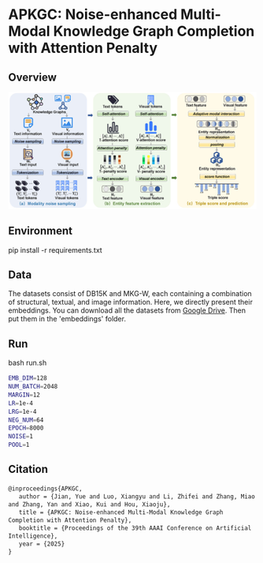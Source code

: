 # APKGC: Noise-enhanced Multi-Modal Knowledge Graph Completion with Attention Penalty

## Overview

<p align="center">
  <img src="image/Figure2.jpg" width="900">
</p>

## Environment

pip install -r requirements.txt

## Data

The datasets consist of DB15K and MKG-W, each containing a combination of structural, textual, and image information. Here, we directly present their embeddings. You can download all the datasets from [Google Drive](https://drive.google.com/drive/folders/1wGvlzt0i6RYcMniwooFcLKVEs2NBMcpB?usp=drive_link
). Then put them in the 'embeddings' folder.

## Run
bash run.sh

```bash
EMB_DIM=128
NUM_BATCH=2048
MARGIN=12
LR=1e-4
LRG=1e-4
NEG_NUM=64
EPOCH=8000
NOISE=1
POOL=1
```
## Citation

```
@inproceedings{APKGC,
   author = {Jian, Yue and Luo, Xiangyu and Li, Zhifei and Zhang, Miao and Zhang, Yan and Xiao, Kui and Hou, Xiaoju},
   title = {APKGC: Noise-enhanced Multi-Modal Knowledge Graph Completion with Attention Penalty},
   booktitle = {Proceedings of the 39th AAAI Conference on Artificial Intelligence},
   year = {2025}
}
```
